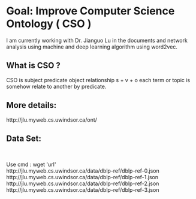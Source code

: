 <h1>Goal: Improve Computer Science Ontology ( CSO )</h1>

<p>I am currently working with Dr. Jianguo Lu in the documents and network analysis using machine and deep learning algorithm using word2vec.</p>

<h2>What is CSO ?</h2>

<p>CSO is subject predicate object relationship s + v + o each term or topic is somehow relate to another by predicate.</p>

<h2>More details:</h2>

<p>http://jlu.myweb.cs.uwindsor.ca/ont/</p>

<h2>Data Set:</h2></br>
<p>
Use cmd : wget 'url' </br>
http://jlu.myweb.cs.uwindsor.ca/data/dblp-ref/dblp-ref-0.json</br>
http://jlu.myweb.cs.uwindsor.ca/data/dblp-ref/dblp-ref-1.json</br>
http://jlu.myweb.cs.uwindsor.ca/data/dblp-ref/dblp-ref-2.json</br>
http://jlu.myweb.cs.uwindsor.ca/data/dblp-ref/dblp-ref-3.json</br>
 </p>
